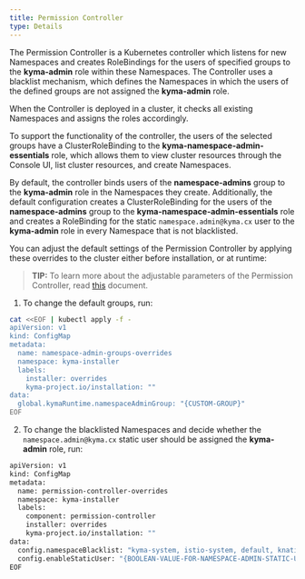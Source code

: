 ```yaml
---
title: Permission Controller
type: Details
---
```


The Permission Controller is a Kubernetes controller which listens for new Namespaces and creates RoleBindings for the users of specified groups to the **kyma-admin** role within these Namespaces. The Controller uses a blacklist mechanism, which defines the Namespaces in which the users of the defined groups are not assigned the **kyma-admin** role. 

When the Controller is deployed in a cluster, it checks all existing Namespaces and assigns the roles accordingly.

To support the functionality of the controller, the users of the selected groups have a ClusterRoleBinding to the **kyma-namespace-admin-essentials** role, which allows them to view cluster resources through the Console UI, list cluster resources, and create Namespaces.

By default, the controller binds users of the **namespace-admins** group to the **kyma-admin** role in the Namespaces they create. Additionally, the default configuration creates a ClusterRoleBinding for the users of the **namespace-admins** group to the **kyma-namespace-admin-essentials** role and creates a RoleBinding for the static `namespace.admin@kyma.cx` user to the **kyma-admin** role in every Namespace that is not blacklisted. 

You can adjust the default settings of the Permission Controller by applying these overrides to the cluster either before installation, or at runtime: 

>**TIP:** To learn more about the adjustable parameters of the Permission Controller, read [this](#configuration-permission-controller-chart) document. 

1. To change the default groups, run:

```bash
cat <<EOF | kubectl apply -f -
apiVersion: v1
kind: ConfigMap
metadata:
  name: namespace-admin-groups-overrides
  namespace: kyma-installer
  labels:
    installer: overrides
    kyma-project.io/installation: ""
data:
  global.kymaRuntime.namespaceAdminGroup: "{CUSTOM-GROUP}"
EOF
```

2. To change the blacklisted Namespaces and decide whether the `namespace.admin@kyma.cx` static user should be assigned the **kyma-admin** role, run: 

```bash
apiVersion: v1
kind: ConfigMap
metadata:
  name: permission-controller-overrides
  namespace: kyma-installer
  labels:
    component: permission-controller
    installer: overrides
    kyma-project.io/installation: ""
data:
  config.namespaceBlacklist: "kyma-system, istio-system, default, knative-eventing, knative-serving, kube-node-lease, kube-public, kube-system, kyma-installer, kyma-integration, natss, {USER-DEFINED-NAMESPACE-1}, {USER-DEFINED-NAMESPACE-2}"
  config.enableStaticUser: "{BOOLEAN-VALUE-FOR-NAMESPACE-ADMIN-STATIC-USER}"
EOF
```
